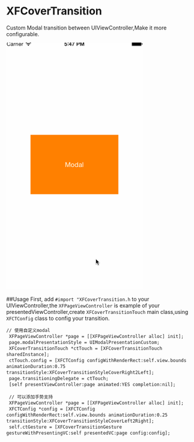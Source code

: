 # XFCoverTransition
Custom Modal transition between UIViewController,Make it more configurable.

![XFCoverTransition usage1](./Doc/usage1.gif)

##Usage
First, add `#import "XFCoverTransition.h` to your UIViewController,the `XFPageViewController` is example of your presentedViewController,create `XFCoverTransitionTouch` main class,using `XFCTConfig` class to config your transition.
```objc
// 使用自定义modal
 XFPageViewController *page = [[XFPageViewController alloc] init];
 page.modalPresentationStyle = UIModalPresentationCustom;
 XFCoverTransitionTouch *ctTouch = [XFCoverTransitionTouch sharedInstance];
 ctTouch.config = [XFCTConfig configWithRenderRect:self.view.bounds animationDuration:0.75 transitionStyle:XFCoverTransitionStyleCoverRight2Left];
 page.transitioningDelegate = ctTouch;
 [self presentViewController:page animated:YES completion:nil];
 
 // 可以添加手势支持
 XFPageViewController *page = [[XFPageViewController alloc] init];
 XFCTConfig *config = [XFCTConfig configWithRenderRect:self.view.bounds animationDuration:0.25 transitionStyle:XFCoverTransitionStyleCoverLeft2Right];
 self.ctGesture = [XFCoverTransitionGesture gestureWithPresentingVC:self presentedVC:page config:config];
```
